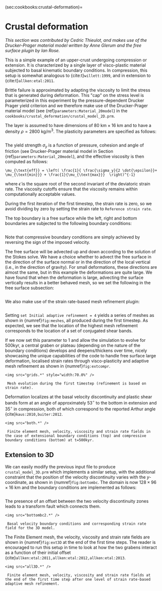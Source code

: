 (sec:cookbooks:crustal-deformation)=
# Crustal deformation

*This section was contributed by Cedric Thieulot, and makes use of the
Drucker-Prager material model written by Anne Glerum and the free surface
plugin by Ian Rose.*

This is a simple example of an upper-crust undergoing compression or
extension. It is characterized by a single layer of visco-plastic material
subjected to basal kinematic boundary conditions. In compression, this setup
is somewhat analogous to {cite:t}`willett:1999`, and in extension to
{cite:t}`allken:etal:2011`.

Brittle failure is approximated by adapting the viscosity to limit the stress
that is generated during deformation. This "cap" on the stress
level is parameterized in this experiment by the pressure-dependent Drucker
Prager yield criterion and we therefore make use of the Drucker-Prager
material model (see {ref}`parameters:Material_20model`) in the
`cookbooks/crustal_deformation/crustal_model_2D.prm`.

The layer is assumed to have dimensions of $80\text{ km} \times 16\text{ km}$
and to have a density $\rho=2800\text{ kg/m}^3$. The plasticity parameters are
specified as follows:

```{literalinclude} crustal_model_2D_part1.prm
```

The yield strength $\sigma_y$ is a function of pressure, cohesion and angle of
friction (see Drucker-Prager material model in Section
{ref}`parameters:Material_20model`), and the effective viscosity is then
computed as follows:
```{math}
\mu_{\text{eff}} = \left( \frac{1}{ \frac{\sigma_y}{2 \dot{\epsilon}}+
\mu_{\text{min}}} + \frac{1}{\mu_{\text{max}}}  \right)^{-1}
```
where
$\dot{\epsilon}$ is the square root of the second invariant of the deviatoric
strain rate. The viscosity cutoffs ensure that the viscosity remains within
computationally acceptable values.

During the first iteration of the first timestep, the strain rate is zero, so
we avoid dividing by zero by setting the strain rate to
`Reference strain rate`.

The top boundary is a free surface while the left, right and bottom boundaries
are subjected to the following boundary conditions:

```{literalinclude} crustal_model_2D_part2.prm
```

Note that compressive boundary conditions are simply achieved by reversing the
sign of the imposed velocity.

The free surface will be advected up and down according to the solution of the
Stokes solve. We have a choice whether to advect the free surface in the
direction of the surface normal or in the direction of the local vertical
(i.e., in the direction of gravity). For small deformations, these directions
are almost the same, but in this example the deformations are quite large. We
have found that when the deformation is large, advecting the surface
vertically results in a better behaved mesh, so we set the following in the
free surface subsection:

```{literalinclude} crustal_model_2D_part3.prm
```

We also make use of the strain rate-based mesh refinement plugin:

```{literalinclude} crustal_model_2D_part4.prm
```

Setting `set Initial adaptive refinement = 4` yields a series of meshes as
shown in {numref}`fig:meshes`, all produced during the first timestep. As expected, we
see that the location of the highest mesh refinement corresponds to the
location of a set of conjugated shear bands.

If we now set this parameter to 1 and allow the simulation to evolve for
500kyr, a central graben or plateau (depending on the nature of the boundary
conditions) develops and deepens/thickens over time, nicely showcasing the
unique capabilities of the code to handle free surface large deformation,
localised strain rates through visco-plasticity and adaptive mesh refinement
as shown in {numref}`fig:extcompr`.

```{figure-md} fig:meshes
<img src="grids.*" style="width:70.0%" />

 Mesh evolution during the first timestep (refinement is based on strain rate).
```

Deformation localizes at the basal velocity discontinuity and plastic shear
bands form at an angle of approximately $53^\circ$ to the bottom in extension
and $35^\circ$ in compression, both of which correspond to the reported
Arthur angle {cite}`kaus:2010,buiter:2012`.

```{figure-md} fig:extcompr
<img src="both.*" />

 Finite element mesh, velocity, viscosity and strain rate fields in the case of extensional boundary conditions (top) and compressive boundary conditions (bottom) at t=500kyr.
```

## Extension to 3D

We can easily modify the previous input file to produce `crustal_model_3D.prm`
which implements a similar setup, with the additional constraint that the
position of the velocity discontinuity varies with the $y$-coordinate, as
shown in {numref}`fig:bottombc`. The domain is now $128\times96\times16$ km and the
boundary conditions are implemented as follows:

```{literalinclude} crustal_model_3D_part1.prm
```

The presence of an offset between the two velocity discontinuity zones leads
to a transform fault which connects them.

```{figure-md} fig:bottombc
<img src="bottombc2.*" />

 Basal velocity boundary conditions and corresponding strain rate field for the 3D model.
```

The Finite Element mesh, the velocity, viscosity and strain rate fields are
shown in {numref}`fig:ext3D` at the end of the first time steps. The reader is
encouraged to run this setup in time to look at how the two grabens interact
as a function of their initial offset
{cite}`allken:etal:2011,allken:etal:2012,allken:etal:2013`.

```{figure-md} fig:ext3D
<img src="all3D.*" />

 Finite element mesh, velocity, viscosity and strain rate fields at the end of the first time step after one level of strain rate-based adaptive mesh refinement.
```
